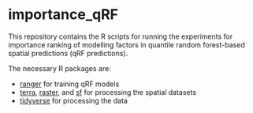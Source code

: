 # importance_qRF

This repository contains the R scripts for running the experiments for importance ranking of modelling factors in quantile random forest-based spatial predictions (qRF predictions).



The necessary R packages are:
- [ranger](10.32614/CRAN.package.ranger) for training qRF models
- [terra](10.32614/CRAN.package.terra), [raster](10.32614/CRAN.package.raster), and [sf](10.32614/CRAN.package.sf) for processing the spatial datasets
- [tidyverse]() for processing the data
  
